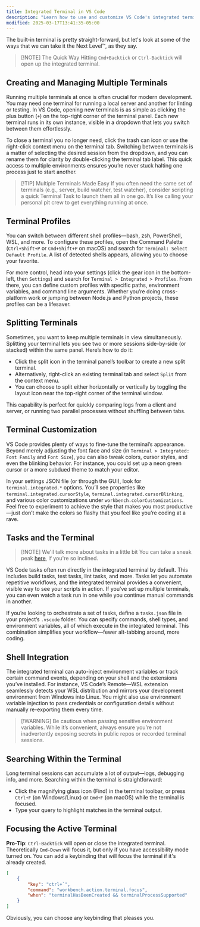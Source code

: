 ```yaml
---
title: Integrated Terminal in VS Code
description: "Learn how to use and customize VS Code's integrated terminal for efficient development workflows"
modified: 2025-03-17T13:41:35-05:00
---
```


The built-in terminal is pretty straight-forward, but let's look at some of the ways that we can take it the Next Level™, as they say.

> [!NOTE] The Quick Way
> Hitting `Cmd+Backtick` or `Ctrl-Backtick` will open up the integrated terminal.

## Creating and Managing Multiple Terminals

Running multiple terminals at once is often crucial for modern development. You may need one terminal for running a local server and another for linting or testing. In VS Code, opening new terminals is as simple as clicking the plus button (`+`) on the top-right corner of the terminal panel. Each new terminal runs in its own instance, visible in a dropdown that lets you switch between them effortlessly.

To close a terminal you no longer need, click the trash can icon or use the right-click context menu on the terminal tab. Switching between terminals is a matter of selecting the desired session from the dropdown, and you can rename them for clarity by double-clicking the terminal tab label. This quick access to multiple environments ensures you’re never stuck halting one process just to start another.

> [!TIP] Multiple Terminals Made Easy
> If you often need the same set of terminals (e.g., server, build watcher, test watcher), consider scripting a quick Terminal Task to launch them all in one go. It’s like calling your personal pit crew to get everything running at once.

## Terminal Profiles

You can switch between different shell profiles—bash, zsh, PowerShell, WSL, and more. To configure these profiles, open the Command Palette (`Ctrl+Shift+P` or `Cmd+Shift+P` on macOS) and search for `Terminal: Select Default Profile`. A list of detected shells appears, allowing you to choose your favorite.

For more control, head into your settings (click the gear icon in the bottom-left, then `Settings`) and search for `Terminal > Integrated > Profiles`. From there, you can define custom profiles with specific paths, environment variables, and command line arguments. Whether you’re doing cross-platform work or jumping between Node.js and Python projects, these profiles can be a lifesaver.

## Splitting Terminals

Sometimes, you want to keep multiple terminals in view simultaneously. Splitting your terminal lets you see two or more sessions side-by-side (or stacked) within the same panel. Here’s how to do it:

- Click the split icon in the terminal panel’s toolbar to create a new split terminal.
- Alternatively, right-click an existing terminal tab and select `Split` from the context menu.
- You can choose to split either horizontally or vertically by toggling the layout icon near the top-right corner of the terminal window.

This capability is perfect for quickly comparing logs from a client and server, or running two parallel processes without shuffling between tabs.

## Terminal Customization

VS Code provides plenty of ways to fine-tune the terminal’s appearance. Beyond merely adjusting the font face and size (in `Terminal > Integrated: Font Family` and `Font Size`), you can also tweak colors, cursor styles, and even the blinking behavior. For instance, you could set up a neon green cursor or a more subdued theme to match your editor.

In your settings JSON file (or through the GUI), look for `terminal.integrated.*` options. You’ll see properties like `terminal.integrated.cursorStyle`, `terminal.integrated.cursorBlinking`, and various color customizations under `workbench.colorCustomizations`. Feel free to experiment to achieve the style that makes you most productive—just don’t make the colors so flashy that you feel like you’re coding at a rave.

## Tasks and the Terminal

> [!NOTE] We'll talk more about tasks in a little bit
> You can take a sneak peak [here](vscode-tasks.md), if you're so inclined.

VS Code tasks often run directly in the integrated terminal by default. This includes build tasks, test tasks, lint tasks, and more. Tasks let you automate repetitive workflows, and the integrated terminal provides a convenient, visible way to see your scripts in action. If you’ve set up multiple terminals, you can even watch a task run in one while you continue manual commands in another.

If you’re looking to orchestrate a set of tasks, define a `tasks.json` file in your project’s `.vscode` folder. You can specify commands, shell types, and environment variables, all of which execute in the integrated terminal. This combination simplifies your workflow—fewer alt-tabbing around, more coding.

## Shell Integration

The integrated terminal can auto-inject environment variables or track certain command events, depending on your shell and the extensions you’ve installed. For instance, VS Code’s Remote—WSL extension seamlessly detects your WSL distribution and mirrors your development environment from Windows into Linux. You might also use environment variable injection to pass credentials or configuration details without manually re-exporting them every time.

> [!WARNING] Be cautious when passing sensitive environment variables. While it’s convenient, always ensure you’re not inadvertently exposing secrets in public repos or recorded terminal sessions.

## Searching Within the Terminal

Long terminal sessions can accumulate a lot of output—logs, debugging info, and more. Searching within the terminal is straightforward:

- Click the magnifying glass icon (Find) in the terminal toolbar, or press `Ctrl+F` (on Windows/Linux) or `Cmd+F` (on macOS) while the terminal is focused.
- Type your query to highlight matches in the terminal output.

## Focusing the Active Terminal

**Pro-Tip**: `Ctrl-Backtick` will open or close the integrated terminal. Theoretically `Cmd-Down` will focus it, but only if you have accessibility mode turned on. You can add a keybinding that will focus the terminal if it's already created.

```json
[
	{
		"key": "ctrl+`",
		"command": "workbench.action.terminal.focus",
		"when": "terminalHasBeenCreated && terminalProcessSupported"
	}
]
```

Obviously, you can choose any keybinding that pleases you.
